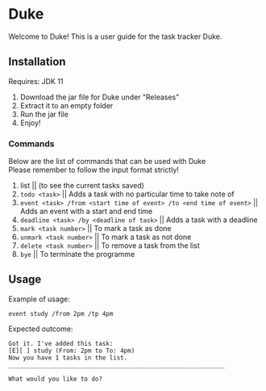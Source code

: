 # Duke
Welcome to Duke! This is a user guide for the task tracker Duke.

## Installation
Requires: JDK 11
1. Download the jar file for Duke under "Releases"
2. Extract it to an empty folder
3. Run the jar file
4. Enjoy!

### Commands
Below are the list of commands that can be used with Duke  
Please remember to follow the input format strictly!

1. list || (to see the current tasks saved)
2. `todo <task>` || Adds a task with no particular time to take note of
3. `event <task> /from <start time of event> /to <end time of event>` || Adds an event with a start and end time
4. `deadline <task> /by <deadline of task>` || Adds a task with a deadline
5. `mark <task number>` || To mark a task as done
6. `unmark <task number>` || To mark a task as not done
7. `delete <task number>` || To remove a task from the list
8. `bye` || To terminate the programme

## Usage

Example of usage:

`event study /from 2pm /tp 4pm`

Expected outcome:
```
Got it. I've added this task: 
[E][ ] study (From: 2pm to To: 4pm)
Now you have 1 tasks in the list. 
____________________________________________________________

What would you like to do?
```
